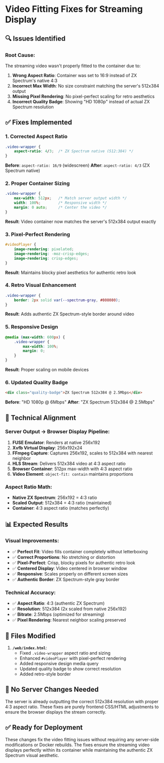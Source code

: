 # Video Fitting Fixes for Streaming Display

## 🔍 **Issues Identified**

### **Root Cause:**
The streaming video wasn't properly fitted to the container due to:
1. **Wrong Aspect Ratio**: Container was set to 16:9 instead of ZX Spectrum's native 4:3
2. **Incorrect Max Width**: No size constraint matching the server's 512x384 output
3. **Missing Pixel Rendering**: No pixel-perfect scaling for retro aesthetics
4. **Incorrect Quality Badge**: Showing "HD 1080p" instead of actual ZX Spectrum resolution

## ✅ **Fixes Implemented**

### **1. Corrected Aspect Ratio**
```css
.video-wrapper {
    aspect-ratio: 4/3;  /* ZX Spectrum native (512:384) */
}
```
**Before**: `aspect-ratio: 16/9` (widescreen)
**After**: `aspect-ratio: 4/3` (ZX Spectrum native)

### **2. Proper Container Sizing**
```css
.video-wrapper {
    max-width: 512px;   /* Match server output width */
    width: 100%;        /* Responsive width */
    margin: 0 auto;     /* Center the video */
}
```
**Result**: Video container now matches the server's 512x384 output exactly

### **3. Pixel-Perfect Rendering**
```css
#videoPlayer {
    image-rendering: pixelated;
    image-rendering: -moz-crisp-edges;
    image-rendering: crisp-edges;
}
```
**Result**: Maintains blocky pixel aesthetics for authentic retro look

### **4. Retro Visual Enhancement**
```css
.video-wrapper {
    border: 2px solid var(--spectrum-gray, #808080);
}
```
**Result**: Adds authentic ZX Spectrum-style border around video

### **5. Responsive Design**
```css
@media (max-width: 600px) {
    .video-wrapper {
        max-width: 100%;
        margin: 0;
    }
}
```
**Result**: Proper scaling on mobile devices

### **6. Updated Quality Badge**
```html
<div class="quality-badge">ZX Spectrum 512x384 @ 2.5Mbps</div>
```
**Before**: "HD 1080p @ 6Mbps"
**After**: "ZX Spectrum 512x384 @ 2.5Mbps"

## 🎯 **Technical Alignment**

### **Server Output → Browser Display Pipeline:**
1. **FUSE Emulator**: Renders at native 256x192
2. **Xvfb Virtual Display**: 256x192x24
3. **FFmpeg Capture**: Captures 256x192, scales to 512x384 with nearest neighbor
4. **HLS Stream**: Delivers 512x384 video at 4:3 aspect ratio
5. **Browser Container**: 512px max-width with 4:3 aspect ratio
6. **Video Element**: `object-fit: contain` maintains proportions

### **Aspect Ratio Math:**
- **Native ZX Spectrum**: 256x192 = 4:3 ratio
- **Scaled Output**: 512x384 = 4:3 ratio (maintained)
- **Container**: 4:3 aspect ratio (matches perfectly)

## 📊 **Expected Results**

### **Visual Improvements:**
- ✅ **Perfect Fit**: Video fills container completely without letterboxing
- ✅ **Correct Proportions**: No stretching or distortion
- ✅ **Pixel-Perfect**: Crisp, blocky pixels for authentic retro look
- ✅ **Centered Display**: Video centered in browser window
- ✅ **Responsive**: Scales properly on different screen sizes
- ✅ **Authentic Border**: ZX Spectrum-style gray border

### **Technical Accuracy:**
- ✅ **Aspect Ratio**: 4:3 (authentic ZX Spectrum)
- ✅ **Resolution**: 512x384 (2x scaled from native 256x192)
- ✅ **Bitrate**: 2.5Mbps (optimized for streaming)
- ✅ **Pixel Rendering**: Nearest neighbor scaling preserved

## 🚀 **Files Modified**

1. **`/web/index.html`**:
   - Fixed `.video-wrapper` aspect ratio and sizing
   - Enhanced `#videoPlayer` with pixel-perfect rendering
   - Added responsive design media query
   - Updated quality badge to show correct resolution
   - Added retro-style border

## 🔧 **No Server Changes Needed**

The server is already outputting the correct 512x384 resolution with proper 4:3 aspect ratio. These fixes are purely frontend CSS/HTML adjustments to ensure the browser displays the stream correctly.

## ✅ **Ready for Deployment**

These changes fix the video fitting issues without requiring any server-side modifications or Docker rebuilds. The fixes ensure the streaming video displays perfectly within its container while maintaining the authentic ZX Spectrum visual aesthetic.
